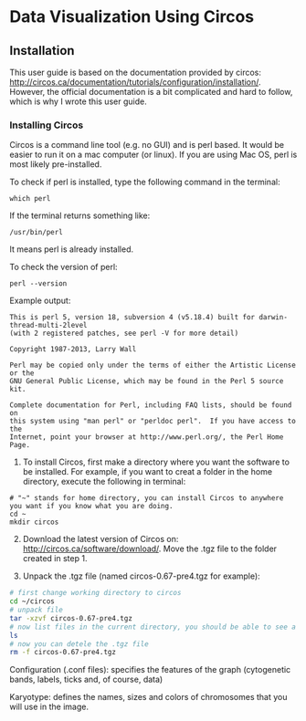 # Data Visualization Using Circos
## Installation
This user guide is based on the documentation provided by circos: http://circos.ca/documentation/tutorials/configuration/installation/.
However, the official documentation is a bit complicated and hard to follow, which is why I wrote this user guide.
### Installing Circos
Circos is a command line tool (e.g. no GUI) and is perl based. It would be easier to run it on a mac computer (or linux). If you are using Mac OS, perl is most likely pre-installed. 

To check if perl is installed, type the following command in the terminal:
```
which perl
```
If the terminal returns something like: 
```
/usr/bin/perl
```
It means perl is already installed.

To check the version of perl:
```
perl --version
```
Example output:
```
This is perl 5, version 18, subversion 4 (v5.18.4) built for darwin-thread-multi-2level
(with 2 registered patches, see perl -V for more detail)

Copyright 1987-2013, Larry Wall

Perl may be copied only under the terms of either the Artistic License or the
GNU General Public License, which may be found in the Perl 5 source kit.

Complete documentation for Perl, including FAQ lists, should be found on
this system using "man perl" or "perldoc perl".  If you have access to the
Internet, point your browser at http://www.perl.org/, the Perl Home Page.
```
1. To install Circos, first make a directory where you want the software to be installed. For example, if you want to creat a folder in the home directory, execute the following in terminal: 
```
# "~" stands for home directory, you can install Circos to anywhere you want if you know what you are doing.
cd ~
mkdir circos
```
2. Download the latest version of Circos on: http://circos.ca/software/download/. Move the .tgz file to the folder created in step 1.

3. Unpack the .tgz file (named circos-0.67-pre4.tgz for example):
```bash
# first change working directory to circos
cd ~/circos
# unpack file
tar -xzvf circos-0.67-pre4.tgz
# now list files in the current directory, you should be able to see a folder named circos-0.67-pre4, in addition to circos-0.67-pre4.tgz
ls
# now you can detele the .tgz file
rm -f circos-0.67-pre4.tgz
```

Configuration (.conf files): specifies the features of the graph (cytogenetic bands, labels, ticks and, of course, data)

Karyotype:  defines the names, sizes and colors of chromosomes that you will use in the image.




